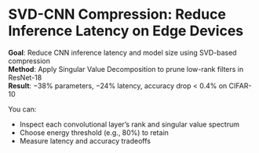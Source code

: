 #  SVD-CNN Compression: Reduce Inference Latency on Edge Devices

 **Goal**: Reduce CNN inference latency and model size using SVD-based compression  
 **Method**: Apply Singular Value Decomposition to prune low-rank filters in ResNet-18  
 **Result**: −38% parameters, −24% latency, accuracy drop < 0.4% on CIFAR-10

You can:
- Inspect each convolutional layer’s rank and singular value spectrum
- Choose energy threshold (e.g., 80%) to retain
- Measure latency and accuracy tradeoffs

